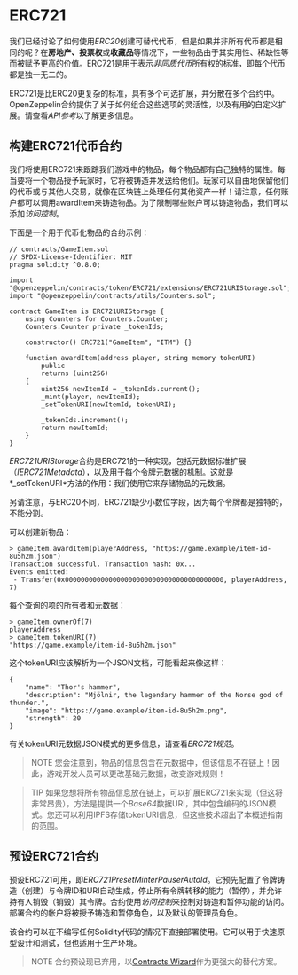 # ERC721
我们已经讨论了如何使用*ERC20*创建可替代代币，但是如果并非所有代币都是相同的呢？在**房地产、投票权**或**收藏品**等情况下，一些物品由于其实用性、稀缺性等而被赋予更高的价值。ERC721是用于表示*非同质代币*所有权的标准，即每个代币都是独一无二的。

ERC721是比ERC20更复杂的标准，具有多个可选扩展，并分散在多个合约中。OpenZeppelin合约提供了关于如何组合这些选项的灵活性，以及有用的自定义扩展。请查看*API参考*以了解更多信息。

## 构建ERC721代币合约
我们将使用ERC721来跟踪我们游戏中的物品，每个物品都有自己独特的属性。每当要将一个物品授予玩家时，它将被铸造并发送给他们。玩家可以自由地保留他们的代币或与其他人交易，就像在区块链上处理任何其他资产一样！请注意，任何账户都可以调用awardItem来铸造物品。为了限制哪些账户可以铸造物品，我们可以添加*访问控制*。

下面是一个用于代币化物品的合约示例：
```
// contracts/GameItem.sol
// SPDX-License-Identifier: MIT
pragma solidity ^0.8.0;

import "@openzeppelin/contracts/token/ERC721/extensions/ERC721URIStorage.sol";
import "@openzeppelin/contracts/utils/Counters.sol";

contract GameItem is ERC721URIStorage {
    using Counters for Counters.Counter;
    Counters.Counter private _tokenIds;

    constructor() ERC721("GameItem", "ITM") {}

    function awardItem(address player, string memory tokenURI)
        public
        returns (uint256)
    {
        uint256 newItemId = _tokenIds.current();
        _mint(player, newItemId);
        _setTokenURI(newItemId, tokenURI);

        _tokenIds.increment();
        return newItemId;
    }
}
```

*ERC721URIStorage*合约是ERC721的一种实现，包括元数据标准扩展（*IERC721Metadata*），以及用于每个令牌元数据的机制。这就是*_setTokenURI*方法的作用：我们使用它来存储物品的元数据。

另请注意，与ERC20不同，ERC721缺少小数位字段，因为每个令牌都是独特的，不能分割。

可以创建新物品：
```
> gameItem.awardItem(playerAddress, "https://game.example/item-id-8u5h2m.json")
Transaction successful. Transaction hash: 0x...
Events emitted:
 - Transfer(0x0000000000000000000000000000000000000000, playerAddress, 7)
```
每个查询的项的所有者和元数据：
```
> gameItem.ownerOf(7)
playerAddress
> gameItem.tokenURI(7)
"https://game.example/item-id-8u5h2m.json"
```
这个tokenURI应该解析为一个JSON文档，可能看起来像这样：
```
{
    "name": "Thor's hammer",
    "description": "Mjölnir, the legendary hammer of the Norse god of thunder.",
    "image": "https://game.example/item-id-8u5h2m.png",
    "strength": 20
}
```
有关tokenURI元数据JSON模式的更多信息，请查看*ERC721规范*。

> NOTE
您会注意到，物品的信息包含在元数据中，但该信息不在链上！因此，游戏开发人员可以更改基础元数据，改变游戏规则！

>TIP
如果您想将所有物品信息放在链上，可以扩展ERC721来实现（但这将非常昂贵），方法是提供一个*Base64*数据URI，其中包含编码的JSON模式。您还可以利用IPFS存储tokenURI信息，但这些技术超出了本概述指南的范围。

## 预设ERC721合约
预设ERC721可用，即*ERC721PresetMinterPauserAutoId*。它预先配置了令牌铸造（创建）与令牌ID和URI自动生成，停止所有令牌转移的能力（暂停），并允许持有人销毁（销毁）其令牌。合约使用*访问控制*来控制对铸造和暂停功能的访问。部署合约的帐户将被授予铸造和暂停角色，以及默认的管理员角色。

该合约可以在不编写任何Solidity代码的情况下直接部署使用。它可以用于快速原型设计和测试，但也适用于生产环境。

> NOTE
合约预设现已弃用，以[Contracts Wizard](https://wizard.openzeppelin.com/)作为更强大的替代方案。
